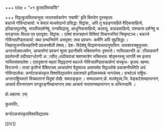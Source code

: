 +++
title = "०१ कुलपतिवचांसि"

+++
विद्वत्कुलतिलकभूताः भारतसर्वकारेण ‘पद्मश्रीः’ इति बिरुदेण पुरस्कृताः  
बन्नञ्जे गोविन्दाचार्या: न केवलं माध्ववेदान्ते प्रसिद्धा: विद्वांस:, अपि तु 
षडङ्गसहिते वैदिकसाहित्ये, इतिहासपुराणेषु, भारतीयदर्शनेषु, तन्त्रविद्यासु, 
आधुनिकसाहित्ये, कलासु, कन्नडसाहित्ये, पाश्चात्य दर्शनेषु च पारङ्गताः 
विरला एव एतादृशा: विद्वांस:। एतेषां शास्त्रज्ञानं विशिष्टं विचारजनितं 
निष्कृष्टञ्च। 
बन्नञ्जे गोविन्दपण्डिताचार्या: यथा ग्रन्थनिर्माणे असदृशा: तथा प्रवचन-
कर्मणि अपि सुप्रसिद्धा:। जिज्ञासुजनचित्तहारिणी प्रवचनशैली तेषाम्। देश-
विदेशेषु विद्यमानास्तदनुयायिन: तत्वशास्त्रबुभुत्सव: अन्तर्जालमाध्यमेन, 
आचार्याणां प्रवचनं श्रुत्वा इदानीमपि भक्तिमार्गगाः दृश्यन्ते। नास्तिकानपि 
अास्तिकमार्गे प्रवर्तयन्ती तदीयवाग्धोरणी अासीत्।तदीयवाचां श्रवणमात्रेण 
भक्तिभावः श्रोतृमनस्सु जागर्ति स्म इत्यत्र नास्तिसंशयलेशः।
एतादृशानां महतां विद्वद्वराणां बन्नञ्जे गोविन्दपण्डिताचार्याणां संस्कृत-
कृतय: बह्व्य: विराजन्ते। तासां कृतीनां वैशिष्ट्यम् आचार्याणां वैदुष्यञ्च 
अवश्यमेव विद्वल्लोके प्रकाशनीयमिति अयं गोविन्दालोक: कर्णाटकसंस्कृत 
विश्वविद्यालयेन  प्रकाश्यते  इतीदमस्माकं  भागधेयम्।  ग्रन्थोऽयं  राष्ट्रिय-
अन्ताराष्ट्रियस्तरे विख्यातानां विदुषां लेखै: समलङ्कृत:। सम्पादकान् प्रो. 
मल्लेपुरम्.जि. वेङ्कटेशमहाभागान् आचार्य वीरनारायण पाण्डुरङ्गीमहाभागान् 
तथा आचार्य नारायणमहाभागान् च अभिनन्दामि ।

प्रो.अहल्या. एस् 

कुलपतिः, 

कर्नाटकसंस्कृतविश्वविद्यालयः


[[IV]]

